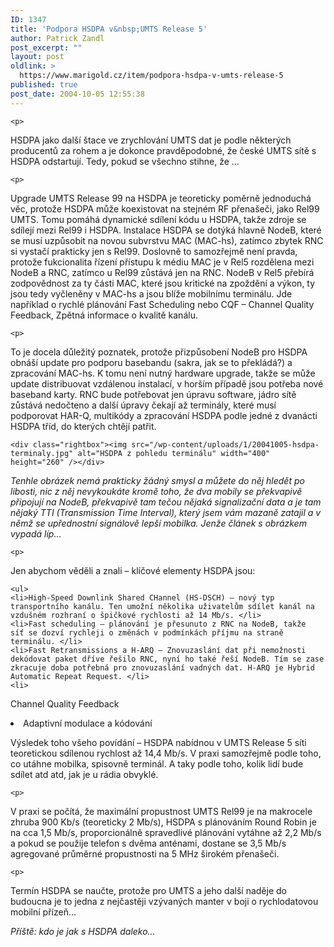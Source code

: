 ```yaml
---
ID: 1347
title: 'Podpora HSDPA v&nbsp;UMTS Release 5'
author: Patrick Zandl
post_excerpt: ""
layout: post
oldlink: >
  https://www.marigold.cz/item/podpora-hsdpa-v-umts-release-5
published: true
post_date: 2004-10-05 12:55:38
---
```

	<p>
HSDPA jako další štace ve zrychlování UMTS dat je podle některých producentů za rohem a je dokonce pravděpodobné, že české UMTS sítě s HSDPA odstartují. Tedy, pokud se všechno stihne, že …</p>

	<p>
Upgrade UMTS Release 99 na HSDPA je teoreticky poměrně jednoduchá věc, protože HSDPA může koexistovat na stejném RF přenašeči, jako Rel99 UMTS. Tomu pomáhá dynamické sdílení kódu u HSDPA, takže zdroje se sdílejí mezi Rel99 i HSDPA. Instalace HSDPA se dotýká hlavně NodeB, které se musí uzpůsobit na novou subvrstvu MAC (MAC-hs), zatímco zbytek RNC si vystačí prakticky jen s  Rel99. Doslovně to samozřejmě není pravda, protože fukcionalita řízení přístupu k médiu MAC je v Rel5 rozdělena mezi NodeB a RNC, zatímco u Rel99 zůstává jen na RNC. NodeB v Rel5 přebírá zodpovědnost za ty části MAC, které jsou kritické na zpoždění a výkon, ty jsou tedy vyčleněny v MAC-hs a jsou blíže mobilnímu terminálu. Jde například o rychlé plánování Fast Scheduling nebo CQF – Channel Quality Feedback, Zpětná informace o kvalitě kanálu. </p>

	<p>
To  je docela důležitý poznatek, protože přizpůsobení NodeB pro HSDPA obnáší update pro podporu basebandu (sakra, jak se to překládá?) a zpracování MAC-hs. K tomu není nutný hardware upgrade, takže se může update distribuovat vzdálenou instalací, v horším případě jsou potřeba nové baseband karty. RNC bude potřebovat jen úpravu software, jádro sítě zůstává nedočteno a další úpravy čekají až terminály, které musí podporovat HAR-Q, multikódy a zpracování HSDPA podle jedné z dvanácti HSDPA tříd, do kterých chtějí patřit.</p>

	<div class="rightbox"><img src="/wp-content/uploads/1/20041005-hsdpa-terminaly.jpg" alt="HSDPA z pohledu terminálu" width="400" height="260" /></div>
<i>Tenhle obrázek nemá prakticky žádný smysl a můžete do něj hledět po libosti, nic z něj nevykoukáte kromě toho, že dva mobily se překvapivě připojují na NodeB, překvapivě tam tečou nějaká  signalizační data a je tam nějaký TTI (Transmission Time Interval), který jsem vám mazaně zatajil a v němž se upřednostní signálově lepší mobilka. Jenže článek s obrázkem vypadá líp&#8230;</i></p>

	<p>
Jen abychom věděli a znali – klíčové elementy HSDPA jsou:</p>

	<ul>
	<li>High-Speed Downlink Shared CHannel (HS-DSCH) – nový typ transportního kanálu. Ten umožní několika uživatelům sdílet kanál na vzdušném rozhraní o špičkové rychlosti až 14 Mb/s. </li>
	<li>Fast scheduling – plánování je přesunuto z RNC na NodeB, takže 	síť se dozví rychleji o změnách v podmínkách příjmu na straně terminálu. </li>
	<li>Fast Retransmissions a H-ARQ – Znovuzaslání dat při nemožnosti dekódovat paket dříve řešilo RNC, nyní ho také řeší NodeB. Tím se zase zkracuje doba potřebná pro znovuzaslání vadných dat. H-ARQ je Hybrid Automatic Repeat Request. </li>
	<li>
Channel Quality Feedback</li>
	<li>
Adaptivní modulace a kódování</li>
	</ul>
	<p>
Výsledek toho všeho povídání – HSDPA nabídnou v UMTS Release 5 síti teoretickou sdílenou rychlost až 14,4 Mb/s. V praxi samozřejmě podle toho, co utáhne mobilka, spisovně terminál. A taky podle toho, kolik lidí bude sdílet atd atd, jak je u rádia obvyklé. </p>

	<p>
V praxi se počítá, že maximální propustnost UMTS Rel99 je na makrocele zhruba 900 Kb/s (teoreticky 2 Mb/s), HSDPA s plánováním Round Robin je na cca 1,5 Mb/s, proporcionálně spravedlivé plánování vytáhne až 2,2 Mb/s a pokud se použije telefon s dvěma anténami, dostane se 3,5 Mb/s agregované průměrné propustnosti na 5 MHz širokém přenašeči. </p>

	<p>
Termín HSDPA se naučte, protože pro UMTS a jeho další naděje do budoucna je to jedna z nejčastěji vzývaných manter v boji o rychlodatovou mobilní přízeň… </p>

<p>

<i>
Příště: kdo je jak s HSDPA daleko…</i>
</p>
